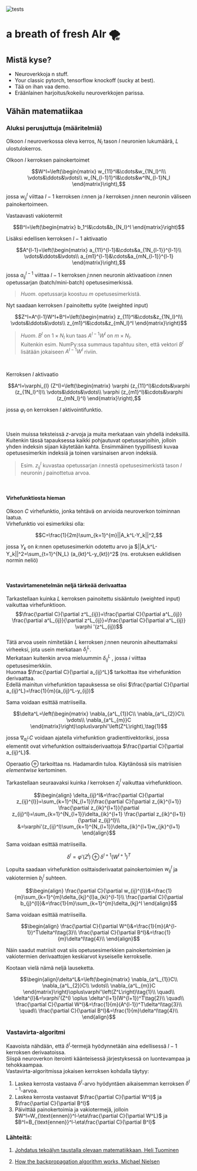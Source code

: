 ![tests](https://github.com/Remeski/AIr/actions/workflows/test.yml/badge.svg)
# a breath of fresh AIr 🌪️

## Mistä kyse?

- Neuroverkkoja n stuff.
- Your classic pytorch, tensorflow knockoff (sucky at best).
- Tää on ihan vaa demo.
- Eräänlainen harjoitus/kokeilu neuroverkkojen parissa.

## Vähän matematiikaa

### Aluksi perusjuttuja (määritelmiä)

Olkoon $l$ neuroverkossa oleva kerros, $N_l$ tason $l$ neuronien lukumäärä, $L$ ulostulokerros. 

Olkoon $l$ kerroksen painokertoimet 

$$W^l=\left(\begin{matrix}
w_{11}^l&\cdots&w_{1N_l}^l\\
\vdots&\ddots&\vdots\\
w_{N_{l-1}1}^l&\cdots&w^lN_{l-1}N_l
\end{matrix}\right),$$

jossa $w_{ij}^{l}$ viittaa $l-1$ kerroksen $i$:nnen ja $l$ kerroksen $j$:nnen neuronin väliseen painokertoimeen.

Vastaavasti vakiotermit

$$B^l=\left(\begin{matrix}
b_1^l&\cdots&b_{N_l}^l
\end{matrix}\right)$$

Lisäksi edellisen kerroksen $l-1$ aktivaatio

$$A^{l-1}=\left(\begin{matrix}
a_{11}^{l-1}&\cdots&a_{1N_{l-1}}^{l-1}\\
\vdots&\ddots&\vdots\\
a_{m1}^{l-1}&\cdots&a_{mN_{l-1}}^{l-1}
\end{matrix}\right),$$

jossa $a^{l-1}_{ij}$ viittaa $l-1$ kerroksen $j$:nnen neuronin aktivaatioon $i$:nnen opetussarjan (batch/mini-batch) opetusesimerkissä.

> _Huom_. opetussarja koostuu $m$ opetusesimerkistä.

Nyt saadaan kerroksen $l$ painoitettu syöte (weighted input)

$$Z^l=A^{l-1}W^l+B^l=\left(\begin{matrix}
z_{11}^l&\cdots&z_{1N_l}^l\\
\vdots&\ddots&\vdots\\
z_{m1}^l&\cdots&z_{mN_l}^l
\end{matrix}\right)$$

>_Huom_. $B^l$ on $1 \times N_l$ kun taas $A^{l-1}W^l$ on $m \times N_l$. 
<br>Kuitenkin esim. NumPy:ssa summaus tapahtuu siten, että vektori $B^l$ lisätään jokaiseen $A^{l-1}W^l$ riviin. 

<br>

Kerroksen $l$ aktivaatio

$$A^l=\varphi_{l} (Z^l)=\left(\begin{matrix}
\varphi (z_{11}^l)&\cdots&\varphi (z_{1N_l}^l)\\
\vdots&\ddots&\vdots\\
\varphi (z_{m1}^l)&\cdots&\varphi (z_{mN_l}^l)
\end{matrix}\right),$$

jossa $\varphi_{l}$ on kerroksen $l$ aktivointifunktio.

<br>

Usein muissa teksteissä $z$-arvoja ja muita merkataan vain yhdellä indeksillä. Kuitenkin tässä tapauksessa kaikki pohjautuvat opetussarjoihin, jolloin yhden indeksin sijaan käytetään kahta. Ensimmäinen tyypillisesti kuvaa opetusesimerkin indeksiä ja toinen varsinaisen arvon indeksiä.

>Esim. $z_{ij}^{l}$ kuvastaa opetussarjan $i$:nnestä opetusesimerkistä tason $l$ neuronin $j$ painottetua arvoa.

<br>

#### Virhefunktiosta hieman

Olkoon $C$ virhefunktio, jonka tehtävä on arvioida neuroverkon toiminnan laatua.
<br>
Virhefunktio voi esimerkiksi olla:

$$C=\frac{1}{2m}\sum_{k=1}^{m}||A_k^L-Y_k||^2,$$

jossa $Y_k$ on $k$:nnen opetusesimerkin odotettu arvo ja $||A_k^L-Y_k||^2=\sum_{t=1}^{N_L} (a_{kt}^L-y_{kt})^2$ (ns. erotuksen euklidisen normin neliö)

<br>

#### Vastavirtamenetelmän neljä tärkeää derivaattaa 

Tarkastellaan kuinka $L$ kerroksen painoitettu sisääntulo (weighted input) vaikuttaa virhefunktioon.
<br>
$$\frac{\partial C}{\partial z^L_{ij}}=\frac{\partial C}{\partial a^L_{ij}} \frac{\partial a^L_{ij}}{\partial z^L_{ij}}=\frac{\partial C}{\partial a^L_{ij}} \varphi '(z^L_{ij})$$
<br>
Tätä arvoa usein nimitetään $L$ kerroksen $j$:nnen neuronin aiheuttamaksi virheeksi, jota usein merkataan $\delta_j^L$.
<br>
Merkataan kuitenkin arvoa mieluummin $\delta_{ij}^L$ , jossa $i$ viittaa opetusesimerkkiin.
<br>
Huomaa $\frac{\partial C}{\partial a_{ij}^L}$ tarkoittaa itse virhefunktion derivaattaa. 
<br>
Edellä mainitun virhefunktion tapauksessa se olisi $\frac{\partial C}{\partial a_{ij}^L}=\frac{1}{m}(a_{ij}^L-y_{ij})$

Sama voidaan esittää matriiseilla.

$$\delta^L=\left(\begin{matrix}
\nabla_{a^L_{1}}C\\
\nabla_{a^L_{2}}C\\
\vdots\\
\nabla_{a^L_{m}}C
\end{matrix}\right)\oplus\varphi'\left(Z^L\right),\tag{1}$$

jossa $\nabla_{a^L_i} C$ voidaan ajatella virhefunktion gradienttivektoriksi, jossa elementit ovat virhefunktion osittaisderivaattoja $\frac{\partial C}{\partial a_{ij}^L}$.

Operaatio $\oplus$ tarkoittaa ns. Hadamardin tuloa. Käytänössä siis matriisien _elementwise_ kertominen.

Tarkastellaan seuraavaksi kuinka $l$ kerroksen $z_{j}^{l}$ vaikuttaa virhefunktioon.

$$\begin{align}
\delta_{ij}^l&=\frac{\partial C}{\partial z_{ij}^{l}}=\sum_{k=1}^{N_{l+1}}\frac{\partial C}{\partial z_{ik}^{l+1}} \frac{\partial z_{ik}^{l+1}}{\partial z_{ij}^l}=\sum_{k=1}^{N_{l+1}}\delta_{ik}^{l+1} \frac{\partial z_{ik}^{l+1}}{\partial z_{ij}^l}\\
&=\varphi'(z_{ij}^l)\sum_{k=1}^{N_{l+1}}\delta_{ik}^{l+1}w_{jk}^{l+1}
\end{align}$$

Sama voidaan esittää matriiseilla.

$$\delta^{l}=\varphi'(Z^l) \oplus \delta^{l+1}(W^{l+1})^T\tag{2}$$

Lopulta saadaan virhefunktion osittaisderivaatat painokertoimien $w_{ij}^{l}$ ja vakiotermien $b_{j}^l$ suhteen.

$$\begin{align}
\frac{\partial C}{\partial w_{ij}^{l}}&=\frac{1}{m}\sum_{k=1}^{m}\delta_{kj}^{l}a_{ki}^{l-1}\\
\frac{\partial C}{\partial b_{j}^{l}}&=\frac{1}{m}\sum_{k=1}^{m}\delta_{kj}^l
\end{align}$$

Sama voidaan esittää matriiseilla.

$$\begin{align}
\frac{\partial C}{\partial W^l}&=\frac{1}{m}(A^{l-1})^T\delta^l\tag{3}\\
\frac{\partial C}{\partial B^l}&=\frac{1}{m}\delta^l\tag{4}\\
\end{align}$$

Näin saadut matriisit ovat siis opetusesimerkkien painokertoimien ja vakiotermien derivaattojen keskiarvot kyseiselle kerrokselle.

Kootaan vielä nämä neljä lauseketta.

$$\begin{align}\delta^L&=\left(\begin{matrix}
\nabla_{a^L_{1}}C\\
\nabla_{a^L_{2}}C\\
\vdots\\
\nabla_{a^L_{m}}C
\end{matrix}\right)\oplus\varphi'\left(Z^L\right)\tag{1}\\
\quad\\
\delta^{l}&=\varphi'(Z^l) \oplus \delta^{l+1}(W^{l+1})^T\tag{2}\\
\quad\\
\frac{\partial C}{\partial W^l}&=\frac{1}{m}(A^{l-1})^T\delta^l\tag{3}\\
\quad\\
\frac{\partial C}{\partial B^l}&=\frac{1}{m}\delta^l\tag{4}\\
\end{align}$$

### Vastavirta-algoritmi

Kaavoista nähdään, että $\delta^l$-termejä hyödynnetään aina edellisessä $l-1$ kerroksen derivaatoissa.
<br>
Siispä neuroverkon iterointi käänteisessä järjestyksessä on luontevampaa ja tehokkaampaa.
<br>
Vastavirta-algoritmissa jokaisen kerroksen kohdalla täytyy:

1. Laskea kerrosta vastaava $\delta^l$-arvo hyödyntäen aikaisemman kerroksen $\delta^{l-1}$-arvoa.
2. Laskea kerrosta vastaavat $\frac{\partial C}{\partial W^l}$ ja $\frac{\partial C}{\partial B^l}$
3. Päivittää painokertoimia ja vakiotermejä, jolloin $W^l=W_{\text{ennen}}^l-\eta\frac{\partial C}{\partial W^L}$ ja $B^l=B_{\text{ennen}}^l-\eta\frac{\partial C}{\partial B^l}$

### Lähteitä:

1. [Johdatus tekoälyn taustalla olevaan matematiikkaan, Heli Tuominen](https://tim.jyu.fi/view/143092#DKUvbnUuGytQ)

2. [How the backpropagation algorithm works, Michael Nielsen](http://neuralnetworksanddeeplearning.com/chap2.html)


